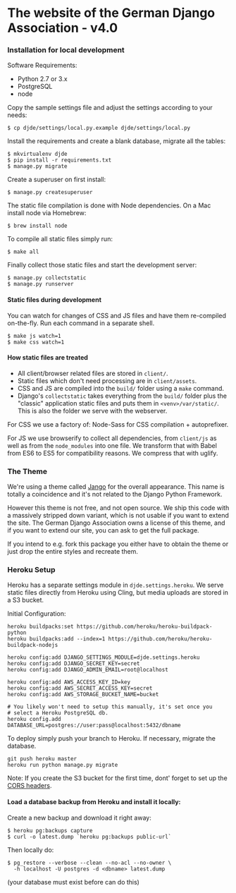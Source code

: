 #  The website of the German Django Association - v4.0

### Installation for local development

Software Requirements:

- Python 2.7 or 3.x
- PostgreSQL
- node

Copy the sample settings file and adjust the settings according to your needs:

    $ cp djde/settings/local.py.example djde/settings/local.py

Install the requirements and create a blank database, migrate all the tables:

    $ mkvirtualenv djde
    $ pip install -r requirements.txt
    $ manage.py migrate

Create a superuser on first install:

    $ manage.py createsuperuser

The static file compilation is done with Node dependencies. On a Mac install
node via Homebrew:

    $ brew install node

To compile all static files simply run:

    $ make all

Finally collect those static files and start the development server:

    $ manage.py collectstatic
    $ manage.py runserver

#### Static files during development

You can watch for changes of CSS and JS files and have them re-compiled
on-the-fly. Run each command in a separate shell.

    $ make js watch=1
    $ make css watch=1

#### How static files are treated

* All client/browser related files are stored in `client/`.
* Static files which don't need processing are in `client/assets`.
* CSS and JS  are compiled into the `build/` folder using a `make` command.
* Django's `collectstatic` takes everything from the `build/` folder plus
  the "classic" application static files and puts them in `<venv>/var/static/`.
  This is also the folder we serve with the webserver.

For CSS we use a factory of: Node-Sass for CSS compilation + autoprefixer.

For JS we use browserify to collect all dependencies, from `client/js` as well
as from the `node_modules` into one file. We transform that with Babel from ES6
to ES5 for compatibility reasons. We compress that with uglify.

### The Theme

We're using a theme called [Jango][jango] for the overall appearance. This name
is totally a coincidence and it's not related to the Django Python Framework.

However this theme is not free, and not open source. We ship this code with a
massively stripped down variant, which is not usable if you want to extend the
site. The German Django Association owns a license of this theme, and if you
want to extend our site, you can ask to get the full package.

If you intend to e.g. fork this package you either have to obtain the theme
or just drop the entire styles and recreate them.

[jango]: http://themehats.com/themes/jango/

### Heroku Setup

Heroku has a separate settings module in `djde.settings.heroku`. We serve
static files directly from Heroku using Cling, but media uploads are stored
in a S3 bucket.

Initial Configuration:

```
heroku buildpacks:set https://github.com/heroku/heroku-buildpack-python
heroku buildpacks:add --index=1 https://github.com/heroku/heroku-buildpack-nodejs

heroku config:add DJANGO_SETTINGS_MODULE=djde.settings.heroku
heroku config:add DJANGO_SECRET_KEY=secret
heroku config:add DJANGO_ADMIN_EMAIL=root@localhost

heroku config:add AWS_ACCESS_KEY_ID=key
heroku config:add AWS_SECRET_ACCESS_KEY=secret
heroku config:add AWS_STORAGE_BUCKET_NAME=bucket

# You likely won't need to setup this manually, it's set once you
# select a Heroku PostgreSQL db.
heroku config.add DATABASE_URL=postgres://user:pass@localhost:5432/dbname
```

To deploy simply push your branch to Heroku. If necessary, migrate the
database.

```
git push heroku master
heroku run python manage.py migrate
```

Note: If you create the S3 bucket for the first time, dont' forget to
set up the [CORS headers][s3cors].

[s3cors]: https://devcenter.heroku.com/articles/s3-upload-python#s3-setup

#### Load a database backup from Heroku and install it locally:

Create a new backup and download it right away:

    $ heroku pg:backups capture
    $ curl -o latest.dump `heroku pg:backups public-url`

Then locally do:

    $ pg_restore --verbose --clean --no-acl --no-owner \
      -h localhost -U postgres -d <dbname> latest.dump

(your database must exist before can do this)
